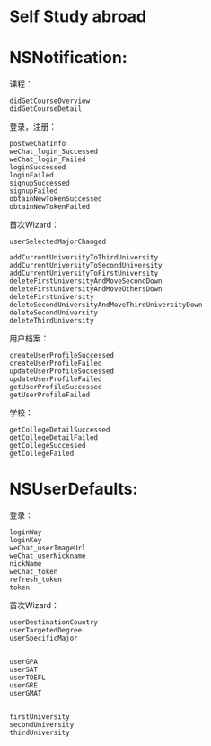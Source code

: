 # Self Study abroad

# NSNotification:


课程：



    didGetCourseOverview
    didGetCourseDetail
    
登录，注册：



    postweChatInfo
    weChat_login_Successed
    weChat_login_Failed
    loginSuccessed
    loginFailed
    signupSuccessed
    signupFailed
    obtainNewTokenSuccessed
    obtainNewTokenFailed

首次Wizard：


    userSelectedMajorChanged
    
    addCurrentUniversityToThirdUniversity
    addCurrentUniversityToSecondUniversity
    addCurrentUniversityToFirstUniversity
    deleteFirstUniversityAndMoveSecondDown
    deleteFirstUniversityAndMoveOthersDown
    deleteFirstUniversity
    deleteSecondUniversityAndMoveThirdUniversityDown
    deleteSecondUniversity
    deleteThirdUniversity
	


用户档案：



    createUserProfileSuccessed
    createUserProfileFailed
    updateUserProfileSuccessed
    updateUserProfileFailed
    getUserProfileSuccessed
    getUserProfileFailed


学校：



    getCollegeDetailSuccessed
    getCollegeDetailFailed
    getCollegeSuccessed
    getCollegeFailed


# NSUserDefaults:
登录：



    loginWay  
    loginKey
    weChat_userImageUrl
    weChat_userNickname
    nickName
    weChat_token
    refresh_token
    token





首次Wizard：

    userDestinationCountry
    userTargetedDegree
    userSpecificMajor


    userGPA
    userSAT
    userTOEFL
    userGRE
    userGMAT
    

    firstUniversity
    secondUniversity
    thirdUniversity
